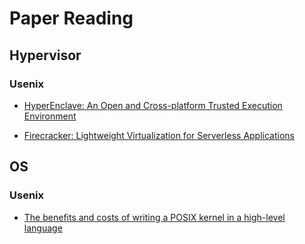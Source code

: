 # Paper Reading

## Hypervisor

### Usenix

- [HyperEnclave: An Open and Cross-platform Trusted Execution Environment](paper/hypervisor/atc22-jia-yuekai.pdf)

- [Firecracker: Lightweight Virtualization for Serverless Applications](paper/hypervisor/nsdi20-paper-agache.pdf)

## OS

### Usenix

- [The benefits and costs of writing a POSIX kernel in a high-level language](paper/os/biscuit.pdf)